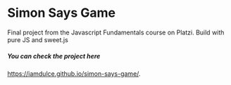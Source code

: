 # Simon Says Game
Final project from the Javascript Fundamentals course on Platzi. Build with pure JS and sweet.js 

##### You can check the project here
https://iamdulce.github.io/simon-says-game/.
